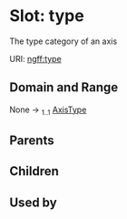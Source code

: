 
# Slot: type

The type category of an axis

URI: [ngff:type](https://w3id.org/ome/ngff/type)


## Domain and Range

None &#8594;  <sub>1..1</sub> [AxisType](AxisType.md)

## Parents


## Children


## Used by

